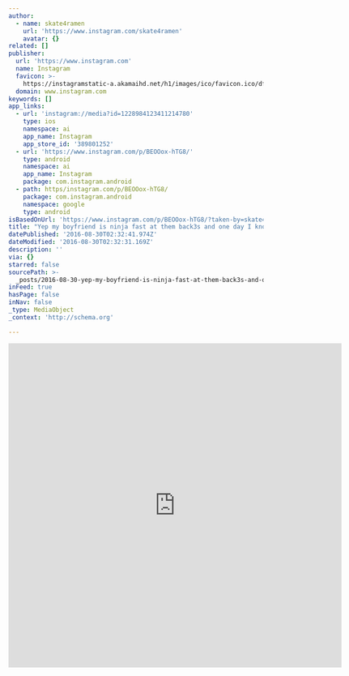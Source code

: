 ```yaml
---
author:
  - name: skate4ramen
    url: 'https://www.instagram.com/skate4ramen'
    avatar: {}
related: []
publisher:
  url: 'https://www.instagram.com'
  name: Instagram
  favicon: >-
    https://instagramstatic-a.akamaihd.net/h1/images/ico/favicon.ico/dfa85bb1fd63.ico
  domain: www.instagram.com
keywords: []
app_links:
  - url: 'instagram://media?id=1228984123411214780'
    type: ios
    namespace: ai
    app_name: Instagram
    app_store_id: '389801252'
  - url: 'https://www.instagram.com/p/BEOOox-hTG8/'
    type: android
    namespace: ai
    app_name: Instagram
    package: com.instagram.android
  - path: https/instagram.com/p/BEOOox-hTG8/
    package: com.instagram.android
    namespace: google
    type: android
isBasedOnUrl: 'https://www.instagram.com/p/BEOOox-hTG8/?taken-by=skate4ramen'
title: "Yep my boyfriend is ninja fast at them back3s and one day I know he gonna pull them off in the water too. Yeah you don't want to play him SKATE. \uD83D\uDE0D\uD83D\uDE0D\uD83D\uDE0D @samworthisfancy #townpark #luckiestgirlintheworld #mylilninja"
datePublished: '2016-08-30T02:32:41.974Z'
dateModified: '2016-08-30T02:32:31.169Z'
description: ''
via: {}
starred: false
sourcePath: >-
  _posts/2016-08-30-yep-my-boyfriend-is-ninja-fast-at-them-back3s-and-one-day-i.md
inFeed: true
hasPage: false
inNav: false
_type: MediaObject
_context: 'http://schema.org'

---
```

<iframe src="https://cdn.embedly.com/widgets/media.html?src=http%3A%2F%2Fscontent.cdninstagram.com%2Ft50.2886-16%2F13025791_203101853414575_912895332_n.mp4&amp;src_secure=1&amp;url=https%3A%2F%2Fwww.instagram.com%2Fp%2FBEOOox-hTG8%2F&amp;image=https%3A%2F%2Fscontent.cdninstagram.com%2Ft51.2885-15%2Fe15%2F12965707_1878263435733624_292150778_n.jpg%3Fig_cache_key%3DMTIyODk4NDEyMzQxMTIxNDc4MA%253D%253D.2&amp;key=b7d04c9b404c499eba89ee7072e1c4f7&amp;type=video%2Fmp4&amp;schema=instagram" width="658" height="640" scrolling="no" frameborder="0" allowfullscreen="" style=""></iframe>